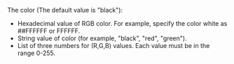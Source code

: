 The color (The default value is "black"):

- Hexadecimal value of RGB color. For example, specify the color white as ##FFFFFF or FFFFFF.
- String value of color (for example, "black", "red", "green"). 
- List of three numbers for (R,G,B) values. Each value must be in the range 0-255.